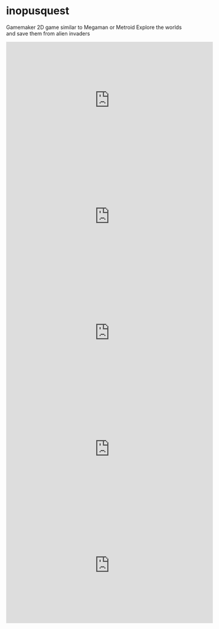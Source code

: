 # inopusquest
Gamemaker 2D game similar to Megaman or Metroid
Explore the worlds and save them from alien invaders 
<iframe width="560" height="315" src="https://www.youtube.com/embed/gn_0c5eKVJY" frameborder="0" allow="accelerometer; autoplay; encrypted-media; gyroscope; picture-in-picture" allowfullscreen></iframe>
<iframe width="560" height="315" src="https://www.youtube.com/embed/aeriCUSys7Q" frameborder="0" allow="accelerometer; autoplay; encrypted-media; gyroscope; picture-in-picture" allowfullscreen></iframe>
<iframe width="560" height="315" src="https://www.youtube.com/embed/57tzrzkyLk0" frameborder="0" allow="accelerometer; autoplay; encrypted-media; gyroscope; picture-in-picture" allowfullscreen></iframe>
<iframe width="560" height="315" src="https://www.youtube.com/embed/xvB49gos12s" frameborder="0" allow="accelerometer; autoplay; encrypted-media; gyroscope; picture-in-picture" allowfullscreen></iframe>
<iframe width="560" height="315" src="https://www.youtube.com/embed/CUu6LgRQGDs" frameborder="0" allow="accelerometer; autoplay; encrypted-media; gyroscope; picture-in-picture" allowfullscreen></iframe>
